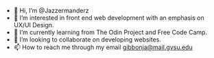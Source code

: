 - 👋 Hi, I’m @Jazzermanderz
- 👀 I’m interested in front end web development with an emphasis on UX/UI Design.
- 🌱 I’m currently learning from The Odin Project and Free Code Camp.
- 💞️ I’m looking to collaborate on developing websites.
- 📫 How to reach me through my email gibbonja@mail.gvsu.edu

<!---
Jazzermanderz/Jazzermanderz is a ✨ special ✨ repository because its `README.md` (this file) appears on your GitHub profile.
You can click the Preview link to take a look at your changes.
--->
